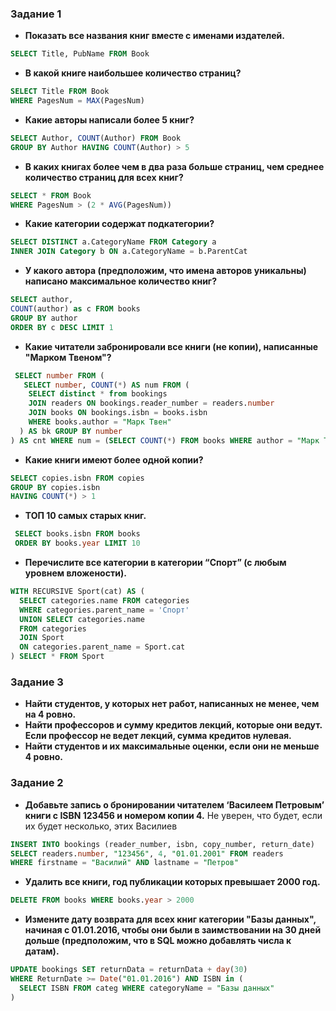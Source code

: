 ### Задание 1

* **Показать все названия книг вместе с именами издателей.**
```sql
SELECT Title, PubName FROM Book
```

* **В какой книге наибольшее количество страниц?**
```sql
SELECT Title FROM Book 
WHERE PagesNum = MAX(PagesNum)
```

* **Какие авторы написали более 5 книг?**
```sql
SELECT Author, COUNT(Author) FROM Book 
GROUP BY Author HAVING COUNT(Author) > 5
```

* **В каких книгах более чем в два раза больше страниц, чем среднее количество страниц для всех книг?**
```sql
SELECT * FROM Book 
WHERE PagesNum > (2 * AVG(PagesNum))
```

* **Какие категории содержат подкатегории?**
```sql
SELECT DISTINCT a.CategoryName FROM Category a
INNER JOIN Category b ON a.CategoryName = b.ParentCat
```

* **У какого автора (предположим, что имена авторов уникальны) написано максимальное количество книг?**
```sql
SELECT author, 
COUNT(author) as c FROM books
GROUP BY author
ORDER BY c DESC LIMIT 1
```
* **Какие читатели забронировали все книги (не копии), написанные "Марком Твеном"?**
```sql
 SELECT number FROM (
   SELECT number, COUNT(*) AS num FROM (
    SELECT distinct * from bookings 
    JOIN readers ON bookings.reader_number = readers.number
    JOIN books ON bookings.isbn = books.isbn
    WHERE books.author = "Марк Твен"
  ) AS bk GROUP BY number
) AS cnt WHERE num = (SELECT COUNT(*) FROM books WHERE author = "Марк Твен")
```

* **Какие книги имеют более одной копии?**
```sql
SELECT copies.isbn FROM copies
GROUP BY copies.isbn 
HAVING COUNT(*) > 1
```

* **ТОП 10 самых старых книг.**
```sql
 SELECT books.isbn FROM books
 ORDER BY books.year LIMIT 10 
```

* **Перечислите все категории в категории “Спорт” (с любым уровнем вложености).**
```sql
WITH RECURSIVE Sport(cat) AS (
  SELECT categories.name FROM categories
  WHERE categories.parent_name = 'Спорт'
  UNION SELECT categories.name
  FROM categories 
  JOIN Sport 
  ON categories.parent_name = Sport.cat
) SELECT * FROM Sport
```

### Задание 3

* **Найти студентов, у которых нет работ, написанных не менее, чем на 4 ровно.**
* **Найти профессоров и сумму кредитов лекций, которые они ведут. Если профессор не ведет лекций, сумма кредитов нулевая.**
* **Найти студентов и их максимальные оценки, если они не меньше 4 ровно.**

### Задание 2
* **Добавьте запись о бронировании читателем ‘Василеем Петровым’ книги с ISBN 123456 и номером копии 4.**
Не уверен, что будет, если их будет несколько, этих Василиев
```sql
INSERT INTO bookings (reader_number, isbn, copy_number, return_date)
SELECT readers.number, "123456", 4, "01.01.2001" FROM readers
WHERE firstname = "Василий" AND lastname = "Петров"
```

* **Удалить все книги, год публикации которых превышает 2000 год.**
```sql
DELETE FROM books WHERE books.year > 2000
```

* **Измените дату возврата для всех книг категории "Базы данных", начиная с 01.01.2016, чтобы они были в заимствовании на 30 дней дольше (предположим, что в SQL можно добавлять числа к датам).**
```sql
UPDATE bookings SET returnData = returnData + day(30)
WHERE ReturnDate >= Date("01.01.2016") AND ISBN in (
  SELECT ISBN FROM categ WHERE categoryName = "Базы данных"
)
```
